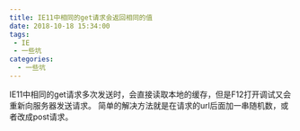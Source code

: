 ```yaml
---
title: IE11中相同的get请求会返回相同的值
date: 2018-10-18 15:34:00
tags:
 - IE
 - 一些坑
categories: 
  - 一些坑
---
```

IE11中相同的get请求多次发送时，会直接读取本地的缓存，但是F12打开调试又会重新向服务器发送请求。
简单的解决方法就是在请求的url后面加一串随机数，或者改成post请求。